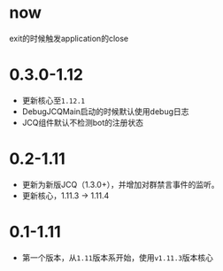 # now
exit的时候触发application的close

# 0.3.0-1.12
- 更新核心至`1.12.1`
- DebugJCQMain启动的时候默认使用debug日志
- JCQ组件默认不检测bot的注册状态

# 0.2-1.11
- 更新为新版JCQ（1.3.0+），并增加对群禁言事件的监听。
- 更新核心，1.11.3 -> 1.11.4

# 0.1-1.11
- 第一个版本，从`1.11`版本系开始，使用`v1.11.3`版本核心